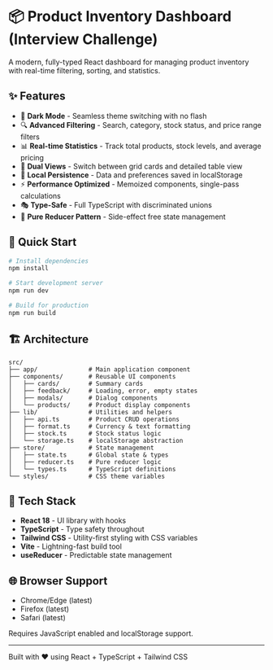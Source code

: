 # 📦 Product Inventory Dashboard (Interview Challenge)

A modern, fully-typed React dashboard for managing product inventory with real-time filtering, sorting, and statistics.

## ✨ Features

- 🎨 **Dark Mode** - Seamless theme switching with no flash
- 🔍 **Advanced Filtering** - Search, category, stock status, and price range filters
- 📊 **Real-time Statistics** - Track total products, stock levels, and average pricing
- 🎯 **Dual Views** - Switch between grid cards and detailed table view
- 💾 **Local Persistence** - Data and preferences saved in localStorage
- ⚡ **Performance Optimized** - Memoized components, single-pass calculations
- 🎭 **Type-Safe** - Full TypeScript with discriminated unions
- 🎯 **Pure Reducer Pattern** - Side-effect free state management

## 🚀 Quick Start

```bash
# Install dependencies
npm install

# Start development server
npm run dev

# Build for production
npm run build
```

## 🏗️ Architecture

```
src/
├── app/              # Main application component
├── components/       # Reusable UI components
│   ├── cards/        # Summary cards
│   ├── feedback/     # Loading, error, empty states
│   ├── modals/       # Dialog components
│   └── products/     # Product display components
├── lib/              # Utilities and helpers
│   ├── api.ts        # Product CRUD operations
│   ├── format.ts     # Currency & text formatting
│   ├── stock.ts      # Stock status logic
│   └── storage.ts    # localStorage abstraction
├── store/            # State management
│   ├── state.ts      # Global state & types
│   ├── reducer.ts    # Pure reducer logic
│   └── types.ts      # TypeScript definitions
└── styles/           # CSS theme variables
```

## 🎯 Tech Stack

- **React 18** - UI library with hooks
- **TypeScript** - Type safety throughout
- **Tailwind CSS** - Utility-first styling with CSS variables
- **Vite** - Lightning-fast build tool
- **useReducer** - Predictable state management


## 🌐 Browser Support

- Chrome/Edge (latest)
- Firefox (latest)
- Safari (latest)

Requires JavaScript enabled and localStorage support.

---

Built with ❤️ using React + TypeScript + Tailwind CSS
